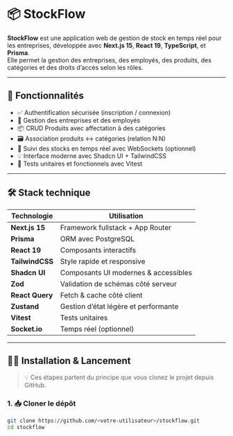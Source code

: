 # 📦 StockFlow

**StockFlow** est une application web de gestion de stock en temps réel pour les entreprises, développée avec **Next.js 15**, **React 19**, **TypeScript**, et **Prisma**.  
Elle permet la gestion des entreprises, des employés, des produits, des catégories et des droits d’accès selon les rôles.

---

## 🚀 Fonctionnalités

- ✅ Authentification sécurisée (inscription / connexion)
- 🏢 Gestion des entreprises et des employés
- 📦 CRUD Produits avec affectation à des catégories
- 🗃️ Association produits ↔ catégories (relation N:N)
- 🔄 Suivi des stocks en temps réel avec WebSockets (optionnel)
- 💡 Interface moderne avec Shadcn UI + TailwindCSS
- 🧪 Tests unitaires et fonctionnels avec Vitest

---

## 🛠️ Stack technique

| Technologie     | Utilisation                          |
| --------------- | ------------------------------------ |
| **Next.js 15**  | Framework fullstack + App Router     |
| **Prisma**      | ORM avec PostgreSQL                  |
| **React 19**    | Composants interactifs               |
| **TailwindCSS** | Style rapide et responsive           |
| **Shadcn UI**   | Composants UI modernes & accessibles |
| **Zod**         | Validation de schémas côté serveur   |
| **React Query** | Fetch & cache côté client            |
| **Zustand**     | Gestion d’état légère et performante |
| **Vitest**      | Tests unitaires                      |
| **Socket.io**   | Temps réel (optionnel)               |

---

## 🧑‍💻 Installation & Lancement

> 💡 Ces étapes partent du principe que vous clonez le projet depuis GitHub.

### 1. 📥 Cloner le dépôt

```bash
git clone https://github.com/<votre-utilisateur>/stockflow.git
cd stockflow
```
